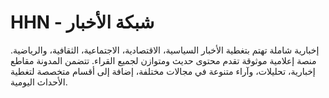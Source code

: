 
# HHN - شبكة الأخبار 
إخبارية شاملة تهتم بتغطية
الأخبار السياسية، الاقتصادية، الاجتماعية، الثقافية، والرياضية.   منصة إعلامية موثوقة تقدم محتوى حديث ومتوازن لجميع القراء.  تتضمن المدونة مقاطع إخبارية، تحليلات، وآراء متنوعة في مجالات مختلفة، إضافة إلى أقسام متخصصة لتغطية الأحداث اليومية.
